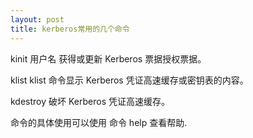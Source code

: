 ```yaml
---
layout: post
title: kerberos常用的几个命令
---
```


kinit 用户名
获得或更新 Kerberos 票据授权票据。

klist
klist 命令显示 Kerberos 凭证高速缓存或密钥表的内容。

kdestroy
破坏 Kerberos 凭证高速缓存。


命令的具体使用可以使用
命令 help
查看帮助.